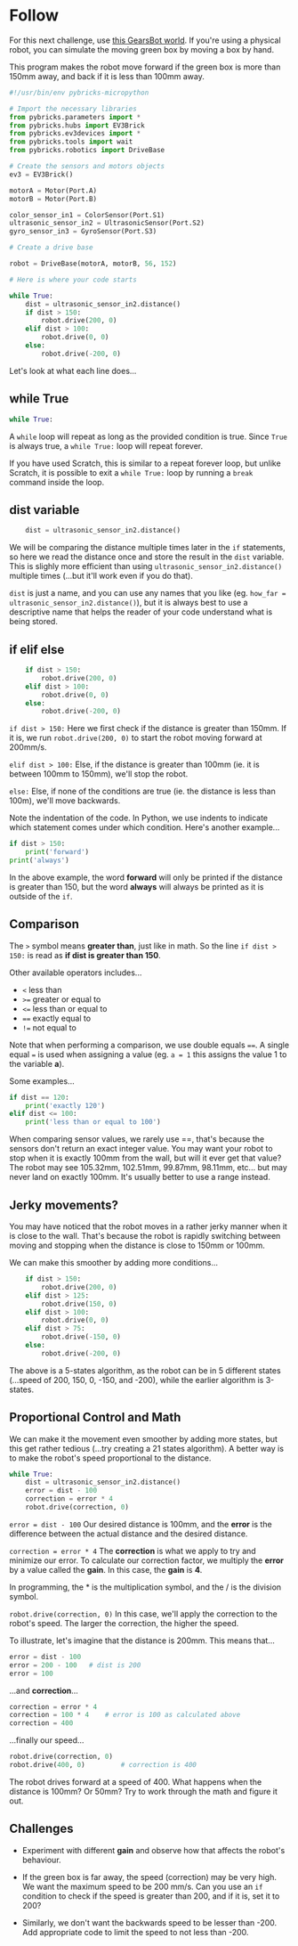# Follow

For this next challenge, use [this GearsBot world](https://gears.aposteriori.com.sg/index.html?worldJSON=https%3A%2F%2Ffiles.aposteriori.com.sg%2Fget%2Fvvj6X5nYNz.json).
If you're using a physical robot, you can simulate the moving green box by moving a box by hand.

This program makes the robot move forward if the green box is more than 150mm away, and back if it is less than 100mm away.

```python
#!/usr/bin/env pybricks-micropython

# Import the necessary libraries
from pybricks.parameters import *
from pybricks.hubs import EV3Brick
from pybricks.ev3devices import *
from pybricks.tools import wait
from pybricks.robotics import DriveBase

# Create the sensors and motors objects
ev3 = EV3Brick()

motorA = Motor(Port.A)
motorB = Motor(Port.B)

color_sensor_in1 = ColorSensor(Port.S1)
ultrasonic_sensor_in2 = UltrasonicSensor(Port.S2)
gyro_sensor_in3 = GyroSensor(Port.S3)

# Create a drive base

robot = DriveBase(motorA, motorB, 56, 152)

# Here is where your code starts

while True:
    dist = ultrasonic_sensor_in2.distance()
    if dist > 150:
        robot.drive(200, 0)
    elif dist > 100:
        robot.drive(0, 0)
    else:
        robot.drive(-200, 0)
```

Let's look at what each line does...

## while True

```python
while True:
```

A `while` loop will repeat as long as the provided condition is true.
Since `True` is always true, a `while True:` loop will repeat forever.

If you have used Scratch, this is similar to a repeat forever loop, but unlike Scratch, it is possible to exit a `while True:` loop by running a `break` command inside the loop.

## dist variable

```python
    dist = ultrasonic_sensor_in2.distance()
```

We will be comparing the distance multiple times later in the `if` statements, so here we read the distance once and store the result in the `dist` variable.
This is slighly more efficient than using `ultrasonic_sensor_in2.distance()` multiple times (...but it'll work even if you do that).

`dist` is just a name, and you can use any names that you like (eg. `how_far = ultrasonic_sensor_in2.distance()`), but it is always best to use a descriptive name that helps the reader of your code understand what is being stored.

## if elif else

```python
    if dist > 150:
        robot.drive(200, 0)
    elif dist > 100:
        robot.drive(0, 0)
    else:
        robot.drive(-200, 0)
```

`if dist > 150:` Here we first check if the distance is greater than 150mm.
If it is, we run `robot.drive(200, 0)` to start the robot moving forward at 200mm/s.

`elif dist > 100:` Else, if the distance is greater than 100mm (ie. it is between 100mm to 150mm), we'll stop the robot.

`else:` Else, if none of the conditions are true (ie. the distance is less than 100m), we'll move backwards.

Note the indentation of the code.
In Python, we use indents to indicate which statement comes under which condition.
Here's another example...

```python
if dist > 150:
    print('forward')
print('always')
```

In the above example, the word **forward** will only be printed if the distance is greater than 150, but the word **always** will always be printed as it is outside of the `if`.

## Comparison

The `>` symbol means **greater than**, just like in math.
So the line `if dist > 150:` is read as **if dist is greater than 150**.

Other available operators includes...

* `<` less than
* `>=` greater or equal to
* `<=` less than or equal to
* `==` exactly equal to
* `!=` not equal to

Note that when performing a comparison, we use double equals `==`.
A single equal `=` is used when assigning a value (eg. `a = 1` this assigns the value 1 to the variable **a**).

Some examples...

```python
if dist == 120:
    print('exactly 120')
elif dist <= 100:
    print('less than or equal to 100')
```

<div class="think">
When comparing sensor values, we rarely use ==, that's because the sensors don't return an exact integer value.
You may want your robot to stop when it is exactly 100mm from the wall, but will it ever get that value?
The robot may see 105.32mm, 102.51mm, 99.87mm, 98.11mm, etc... but may never land on exactly 100mm.
It's usually better to use a range instead.
</div>

## Jerky movements?

You may have noticed that the robot moves in a rather jerky manner when it is close to the wall.
That's because the robot is rapidly switching between moving and stopping when the distance is close to 150mm or 100mm.

We can make this smoother by adding more conditions...

```python hl_lines="3 4 7 8"
    if dist > 150:
        robot.drive(200, 0)
    elif dist > 125:
        robot.drive(150, 0)
    elif dist > 100:
        robot.drive(0, 0)
    elif dist > 75:
        robot.drive(-150, 0)
    else:
        robot.drive(-200, 0)
```

The above is a 5-states algorithm, as the robot can be in 5 different states (...speed of 200, 150, 0, -150, and -200), while the earlier algorithm is 3-states.

## Proportional Control and Math

We can make it the movement even smoother by adding more states, but this get rather tedious (...try creating a 21 states algorithm).
A better way is to make the robot's speed proportional to the distance.

```python
while True:
    dist = ultrasonic_sensor_in2.distance()
    error = dist - 100
    correction = error * 4
    robot.drive(correction, 0)
```

`error = dist - 100` Our desired distance is 100mm, and the **error** is the difference between the actual distance and the desired distance.

`correction = error * 4` The **correction** is what we apply to try and minimize our error.
To calculate our correction factor, we multiply the **error** by a value called the **gain**.
In this case, the **gain** is **4**.

<div class="info">
In programming, the * is the multiplication symbol, and the / is the division symbol.
</div>

`robot.drive(correction, 0)` In this case, we'll apply the correction to the robot's speed.
The larger the correction, the higher the speed.

To illustrate, let's imagine that the distance is 200mm.
This means that...

```python
error = dist - 100
error = 200 - 100   # dist is 200
error = 100
```

...and **correction**...

```python
correction = error * 4
correction = 100 * 4    # error is 100 as calculated above
correction = 400
```

...finally our speed...

```python
robot.drive(correction, 0)
robot.drive(400, 0)         # correction is 400
```

The robot drives forward at a speed of 400.
What happens when the distance is 100mm? Or 50mm?
Try to work through the math and figure it out.

## Challenges

* Experiment with different **gain** and observe how that affects the robot's behaviour.

* If the green box is far away, the speed (correction) may be very high.
We want the maximum speed to be 200 mm/s.
Can you use an `if` condition to check if the speed is greater than 200, and if it is, set it to 200?

* Similarly, we don't want the backwards speed to be lesser than -200.
Add appropriate code to limit the speed to not less than -200.